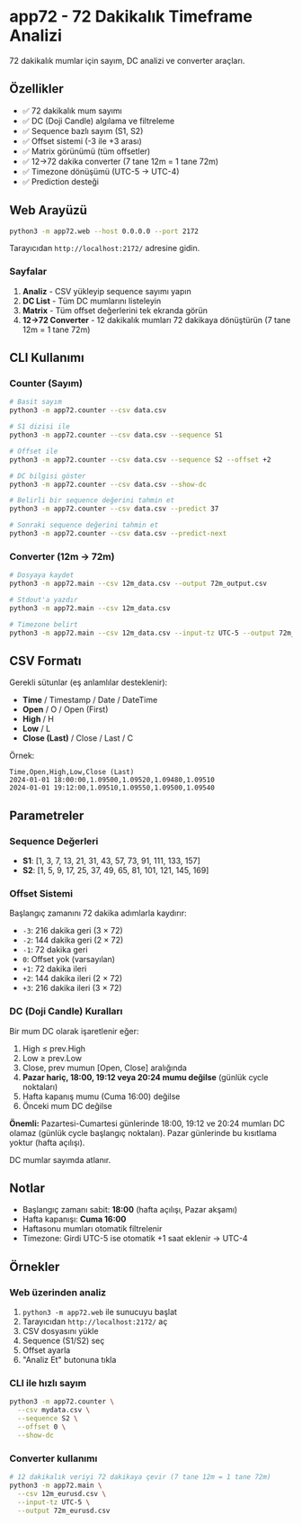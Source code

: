 # app72 - 72 Dakikalık Timeframe Analizi

72 dakikalık mumlar için sayım, DC analizi ve converter araçları.

## Özellikler

- ✅ 72 dakikalık mum sayımı
- ✅ DC (Doji Candle) algılama ve filtreleme
- ✅ Sequence bazlı sayım (S1, S2)
- ✅ Offset sistemi (-3 ile +3 arası)
- ✅ Matrix görünümü (tüm offsetler)
- ✅ 12→72 dakika converter (7 tane 12m = 1 tane 72m)
- ✅ Timezone dönüşümü (UTC-5 → UTC-4)
- ✅ Prediction desteği

## Web Arayüzü

```bash
python3 -m app72.web --host 0.0.0.0 --port 2172
```

Tarayıcıdan `http://localhost:2172/` adresine gidin.

### Sayfalar

1. **Analiz** - CSV yükleyip sequence sayımı yapın
2. **DC List** - Tüm DC mumlarını listeleyin
3. **Matrix** - Tüm offset değerlerini tek ekranda görün
4. **12→72 Converter** - 12 dakikalık mumları 72 dakikaya dönüştürün (7 tane 12m = 1 tane 72m)

## CLI Kullanımı

### Counter (Sayım)

```bash
# Basit sayım
python3 -m app72.counter --csv data.csv

# S1 dizisi ile
python3 -m app72.counter --csv data.csv --sequence S1

# Offset ile
python3 -m app72.counter --csv data.csv --sequence S2 --offset +2

# DC bilgisi göster
python3 -m app72.counter --csv data.csv --show-dc

# Belirli bir sequence değerini tahmin et
python3 -m app72.counter --csv data.csv --predict 37

# Sonraki sequence değerini tahmin et
python3 -m app72.counter --csv data.csv --predict-next
```

### Converter (12m → 72m)

```bash
# Dosyaya kaydet
python3 -m app72.main --csv 12m_data.csv --output 72m_output.csv

# Stdout'a yazdır
python3 -m app72.main --csv 12m_data.csv

# Timezone belirt
python3 -m app72.main --csv 12m_data.csv --input-tz UTC-5 --output 72m_data.csv
```

## CSV Formatı

Gerekli sütunlar (eş anlamlılar desteklenir):
- **Time** / Timestamp / Date / DateTime
- **Open** / O / Open (First)
- **High** / H
- **Low** / L
- **Close (Last)** / Close / Last / C

Örnek:
```csv
Time,Open,High,Low,Close (Last)
2024-01-01 18:00:00,1.09500,1.09520,1.09480,1.09510
2024-01-01 19:12:00,1.09510,1.09550,1.09500,1.09540
```

## Parametreler

### Sequence Değerleri
- **S1**: [1, 3, 7, 13, 21, 31, 43, 57, 73, 91, 111, 133, 157]
- **S2**: [1, 5, 9, 17, 25, 37, 49, 65, 81, 101, 121, 145, 169]

### Offset Sistemi
Başlangıç zamanını 72 dakika adımlarla kaydırır:
- `-3`: 216 dakika geri (3 × 72)
- `-2`: 144 dakika geri (2 × 72)
- `-1`: 72 dakika geri
- `0`: Offset yok (varsayılan)
- `+1`: 72 dakika ileri
- `+2`: 144 dakika ileri (2 × 72)
- `+3`: 216 dakika ileri (3 × 72)

### DC (Doji Candle) Kuralları

Bir mum DC olarak işaretlenir eğer:
1. High ≤ prev.High
2. Low ≥ prev.Low
3. Close, prev mumun [Open, Close] aralığında
4. **Pazar hariç, 18:00, 19:12 veya 20:24 mumu değilse** (günlük cycle noktaları)
5. Hafta kapanış mumu (Cuma 16:00) değilse
6. Önceki mum DC değilse

**Önemli:** Pazartesi-Cumartesi günlerinde 18:00, 19:12 ve 20:24 mumları DC olamaz (günlük cycle başlangıç noktaları). Pazar günlerinde bu kısıtlama yoktur (hafta açılışı).

DC mumlar sayımda atlanır.

## Notlar

- Başlangıç zamanı sabit: **18:00** (hafta açılışı, Pazar akşamı)
- Hafta kapanışı: **Cuma 16:00**
- Haftasonu mumları otomatik filtrelenir
- Timezone: Girdi UTC-5 ise otomatik +1 saat eklenir → UTC-4

## Örnekler

### Web üzerinden analiz
1. `python3 -m app72.web` ile sunucuyu başlat
2. Tarayıcıdan `http://localhost:2172/` aç
3. CSV dosyasını yükle
4. Sequence (S1/S2) seç
5. Offset ayarla
6. "Analiz Et" butonuna tıkla

### CLI ile hızlı sayım
```bash
python3 -m app72.counter \
  --csv mydata.csv \
  --sequence S2 \
  --offset 0 \
  --show-dc
```

### Converter kullanımı
```bash
# 12 dakikalık veriyi 72 dakikaya çevir (7 tane 12m = 1 tane 72m)
python3 -m app72.main \
  --csv 12m_eurusd.csv \
  --input-tz UTC-5 \
  --output 72m_eurusd.csv
```
